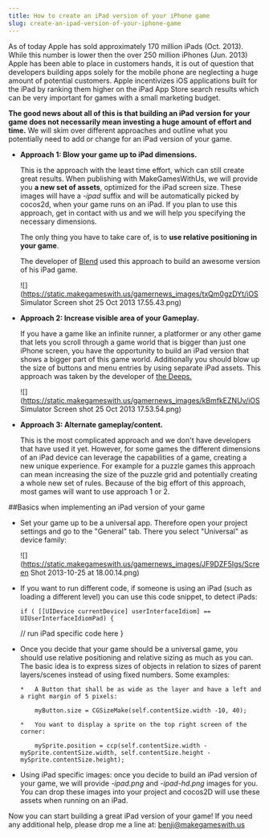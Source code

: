 ```yaml
---
title: How to create an iPad version of your iPhone game
slug: create-an-ipad-version-of-your-iphone-game
---            
```


As of today Apple has sold approximately 170 million iPads (Oct. 2013). While this number is lower then the over 250 million iPhones (Jun. 2013) Apple has been able to place in customers hands, it is out of question that developers building apps solely for the mobile phone are neglecting a huge amount of potential customers. Apple incentivizes iOS applications built for the iPad by ranking them higher on the iPad App Store search results which can be very important for games with a small marketing budget.

**The good news about all of this is that building an iPad version for your game does not necessarily mean investing a huge amount of effort and time.** We will skim over different approaches and outline what you potentially need to add or change for an iPad version of your game.

*   **Approach 1: Blow your game up to iPad dimensions.**

    This is the approach with the least time effort, which can still create great results. When publishing with MakeGamesWithUs, we will provide you **a new set of assets**, optimized for the iPad screen size. These images will have a *-ipad* suffix and will be automatically picked by cocos2d, when your game runs on an iPad. If you plan to use this approach, get in contact with us and we will help you specifying the necessary dimensions.

    The only thing you have to take care of, is to **use relative positioning in your game**.

    The developer of [Blend](https://itunes.apple.com/us/app/blend-fruity-insanity!/id725766849?mt=8) used this approach to build an awesome version of his iPad game.

    ![](https://static.makegameswith.us/gamernews_images/txQm0gzDYt/iOS Simulator Screen shot 25 Oct 2013 17.55.43.png)

*   **Approach 2: Increase visible area of your Gameplay.**

    If you have a game like an infinite runner, a platformer or any other game that lets you scroll through a game world that is bigger than just one iPhone screen, you have the opportunity to build an iPad version that shows a bigger part of this game world. Additionally you should blow up the size of buttons and menu entries by using separate iPad assets. This approach was taken by the developer of [](https://itunes.apple.com/us/app/cheese-miners-lunar-supremacy/id570118272?mt=8)[the Deeps.](https://itunes.apple.com/ca/app/deeps-subterranean-carnage/id532041586?mt=8)

    ![](https://static.makegameswith.us/gamernews_images/kBmfkEZNUv/iOS Simulator Screen shot 25 Oct 2013 17.53.54.png)

*   **Approach 3: Alternate gameplay/content.**

    This is the most complicated approach and we don't have developers that have used it yet. However, for some games the different dimensions of an iPad device can leverage the capabilities of a game, creating a new unique experience. For example for a puzzle games this approach can mean increasing the size of the puzzle grid and potentially creating a whole new set of rules. Because of the big effort of this approach, most games will want to use approach 1 or 2.

##Basics when implementing an iPad version of your game

*   Set your game up to be a universal app. Therefore open your project settings and go to the "General" tab. There you select "Universal" as device family:

    ![](https://static.makegameswith.us/gamernews_images/JF9DZF5Igs/Screen Shot 2013-10-25 at 18.00.14.png)

*   If you want to run different code, if someone is using an iPad (such as loading a different level) you can use this code snippet, to detect iPads:

        if ( [[UIDevice currentDevice] userInterfaceIdiom] == UIUserInterfaceIdiomPad) {
    // run iPad specific code here
    }

*   Once you decide that your game should be a universal game, you should use relative positioning and relative sizing as much as you can. The basic idea is to express sizes of objects in relation to sizes of parent layers/scenes instead of using fixed numbers. Some examples:

        *   A Button that shall be as wide as the layer and have a left and a right margin of 5 pixels:

            myButton.size = CGSizeMake(self.contentSize.width -10, 40);

        *   You want to display a sprite on the top right screen of the corner:

            mySprite.position = ccp(self.contentSize.width - mySprite.contentSize.width, self.contentSize.height - mySprite.contentSize.height);
*   Using iPad specific images: once you decide to build an iPad version of your game, we will provide *-ipad.png* and *-ipad-hd.png* images for you. You can drop these images into your project and cocos2D will use these assets when running on an iPad.

Now you can start building a great iPad version of your game! If you need any additional help, please drop me a line at: [benji@makegameswith.us](mailto:benji@makegameswith.us)